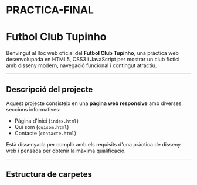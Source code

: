 # PRACTICA-FINAL

# Futbol Club Tupinho

Benvingut al lloc web oficial del **Futbol Club Tupinho**, una pràctica web desenvolupada en HTML5, CSS3 i JavaScript per mostrar un club fictici amb disseny modern, navegació funcional i contingut atractiu.

---

## Descripció del projecte

Aquest projecte consisteix en una **pàgina web responsive** amb diverses seccions informatives:

- Pàgina d'inici (`index.html`)
- Qui som (`quisom.html`)
- Contacte (`contacte.html`)

Està dissenyada per complir amb els requisits d'una pràctica de disseny web i pensada per obtenir la màxima qualificació.

---

## Estructura de carpetes

